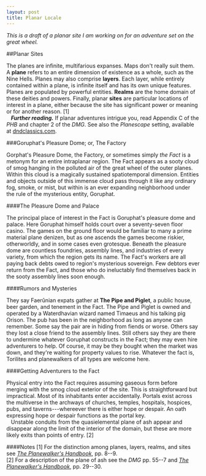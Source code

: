 ```yaml
---
layout: post
title: Planar Locale
---
```


*This is a draft of a planar site I am working on for an adventure set on the great wheel.*

##Planar Sites

The planes are infinite, multifarious expanses. Maps don't really suit them. A **plane** refers to an entire dimension of existence as a whole, such as the Nine Hells. Planes may also comprise **layers**. Each layer, while entirely contained within a plane, is infinite itself and has its own unique features. Planes are populated by powerful entities. **Realms** are the home domain of these deities and powers. Finally, planar **sites** are particular locations of interest in a plane, either because the site has significant power or meaning or for another reason. [1]  
&nbsp;&nbsp;&nbsp;**_Further reading._** If planar adventures intrigue you, read Appendix C of the *PHB* and chapter 2 of the *DMG*. See also the *Planescape* setting, available at [dndclassics.com](http://www.dndclassics.com/browse.php?filters=0_44712_0).

###Goruphat's Pleasure Dome; or, The Factory

Gorphat's Pleasure Dome, the Factory, or sometimes simply *the Fact* is a metonym for an entire intraplanar region. The Fact appears as a sooty cloud of smog hanging in the polluted air of the great wheel of the outer planes. Within this cloud is a magically sustained spatiotemporal dimension. Entities and objects outside of this immense cloud pass through it like any ordinary fog, smoke, or mist, but within is an ever expanding neighborhood under the rule of the mysterious entity, Goruphat.

####The Pleasure Dome and Palace

The principal place of interest in the Fact is Goruphat's pleasure dome and palace. Here Goruphat himself holds court over a seventy-seven floor casino. The games on the ground floor would be familiar to many a prime material plane denizen, but as one ascends the games become riskier, otherworldly, and in some cases even grotesque. Beneath the pleasure dome are countless foundries, assembly lines, and industries of every variety, from which the region gets its name. The Fact's workers are all paying back debts owed to region's mysterious sovereign. Few debtors ever return from the Fact, and those who do ineluctably find themselves back in the sooty assembly lines soon enough.

####Rumors and Mysteries

They say Faerûnian expats gather at **The Pipe and Piglet**, a public house, beer garden, and tenement in the Fact. The Pipe and Piglet is owned and operated by a Waterdhavian wizard named Timaeus and his talking pig Orison. The pub has been in the neighborhood as long as anyone can remember. Some say the pair are in hiding from fiends or worse. Others say they lost a close friend to the assembly lines. Still others say they are there to undermine whatever Goruphat constructs in the Fact; they may even hire adventurers to help. Of course, it may be they bought when the market was down, and they're waiting for property values to rise. Whatever the fact is, Torilites and planewalkers of all types are welcome here.

####Getting Adventurers to the Fact

Physical entry into the Fact requires assuming gaseous form before merging with the smog cloud exterior of the site. This is straightforward but impractical. Most of its inhabitants enter accidentally. Portals exist across the multiverse in the archways of churches, temples, hospitals, hospices, pubs, and taverns---whereever there is either hope or despair. An oath expressing hope or despair functions as the portal key.  
&nbsp;&nbsp;&nbsp;Unstable conduits from the quasielemental plane of ash appear and disappear along the limit of the interior of the domain, but these are more likely exits than points of entry. [2]

####Notes
[1] For the distinction among planes, layers, realms, and sites see [*The Planewalker's Handbook*](http://www.dndclassics.com/product/17280/The-Planewalkers-Handbook-2e), pp. 8--9.  
[2] For a description of the plane of ash see the *DMG* pp. 55--7 and [*The Planewalker's Handbook*](http://www.dndclassics.com/product/17280/The-Planewalkers-Handbook-2e), pp. 29--30.

